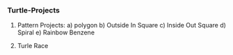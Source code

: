 ### Turtle-Projects
  1) Pattern Projects: a) polygon
                       b) Outside In Square
                       c) Inside Out Square
                       d) Spiral
                       e) Rainbow Benzene
  
  2) Turle Race
